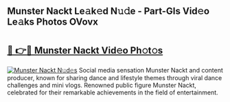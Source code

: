 ## Munster Nackt Le𝚊k𝚎d N𝚞𝚍e - Part-GIs Vid𝚎o Le𝚊ks Photos OVovx

# <h2><a href="http://fb06ih.evod.top/?m=Munster+Nackt">🔗 👉🔴 Munster Nackt Vid𝚎o Ph𝚘t𝚘s</a></h2>

[![Munster Nackt N𝚞d𝚎s](https://i.imgur.com/8V9OHl7.gif)](http://fb06ih.evod.top/?m=Munster+Nackt)
Social media sensation Munster Nackt and content producer, known for sharing dance and lifestyle themes through viral dance challenges and mini vlogs. Renowned public figure Munster Nackt, celebrated for their remarkable achievements in the field of entertainment. 
